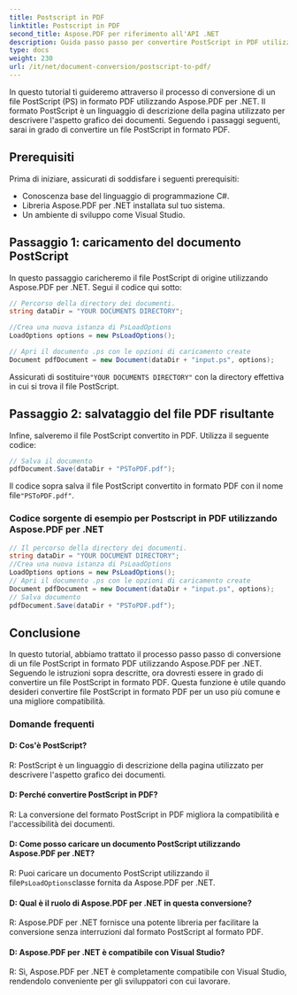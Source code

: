 ```yaml
---
title: Postscript in PDF
linktitle: Postscript in PDF
second_title: Aspose.PDF per riferimento all'API .NET
description: Guida passo passo per convertire PostScript in PDF utilizzando Aspose.PDF per .NET.
type: docs
weight: 230
url: /it/net/document-conversion/postscript-to-pdf/
---
```

In questo tutorial ti guideremo attraverso il processo di conversione di un file PostScript (PS) in formato PDF utilizzando Aspose.PDF per .NET. Il formato PostScript è un linguaggio di descrizione della pagina utilizzato per descrivere l'aspetto grafico dei documenti. Seguendo i passaggi seguenti, sarai in grado di convertire un file PostScript in formato PDF.

## Prerequisiti
Prima di iniziare, assicurati di soddisfare i seguenti prerequisiti:

- Conoscenza base del linguaggio di programmazione C#.
- Libreria Aspose.PDF per .NET installata sul tuo sistema.
- Un ambiente di sviluppo come Visual Studio.

## Passaggio 1: caricamento del documento PostScript
In questo passaggio caricheremo il file PostScript di origine utilizzando Aspose.PDF per .NET. Segui il codice qui sotto:

```csharp
// Percorso della directory dei documenti.
string dataDir = "YOUR DOCUMENTS DIRECTORY";

//Crea una nuova istanza di PsLoadOptions
LoadOptions options = new PsLoadOptions();

// Apri il documento .ps con le opzioni di caricamento create
Document pdfDocument = new Document(dataDir + "input.ps", options);
```

 Assicurati di sostituire`"YOUR DOCUMENTS DIRECTORY"` con la directory effettiva in cui si trova il file PostScript.

## Passaggio 2: salvataggio del file PDF risultante
Infine, salveremo il file PostScript convertito in PDF. Utilizza il seguente codice:

```csharp
// Salva il documento
pdfDocument.Save(dataDir + "PSToPDF.pdf");
```

 Il codice sopra salva il file PostScript convertito in formato PDF con il nome file`"PSToPDF.pdf"`.

### Codice sorgente di esempio per Postscript in PDF utilizzando Aspose.PDF per .NET

```csharp
// Il percorso della directory dei documenti.
string dataDir = "YOUR DOCUMENT DIRECTORY";
//Crea una nuova istanza di PsLoadOptions
LoadOptions options = new PsLoadOptions();
// Apri il documento .ps con le opzioni di caricamento create
Document pdfDocument = new Document(dataDir + "input.ps", options);
// Salva documento
pdfDocument.Save(dataDir + "PSToPDF.pdf");
```

## Conclusione
In questo tutorial, abbiamo trattato il processo passo passo di conversione di un file PostScript in formato PDF utilizzando Aspose.PDF per .NET. Seguendo le istruzioni sopra descritte, ora dovresti essere in grado di convertire un file PostScript in formato PDF. Questa funzione è utile quando desideri convertire file PostScript in formato PDF per un uso più comune e una migliore compatibilità.


### Domande frequenti

#### D: Cos'è PostScript?

R: PostScript è un linguaggio di descrizione della pagina utilizzato per descrivere l'aspetto grafico dei documenti.

#### D: Perché convertire PostScript in PDF?

R: La conversione del formato PostScript in PDF migliora la compatibilità e l'accessibilità dei documenti.

#### D: Come posso caricare un documento PostScript utilizzando Aspose.PDF per .NET?

 R: Puoi caricare un documento PostScript utilizzando il file`PsLoadOptions`classe fornita da Aspose.PDF per .NET.

#### D: Qual è il ruolo di Aspose.PDF per .NET in questa conversione?

R: Aspose.PDF per .NET fornisce una potente libreria per facilitare la conversione senza interruzioni dal formato PostScript al formato PDF.

#### D: Aspose.PDF per .NET è compatibile con Visual Studio?

R: Sì, Aspose.PDF per .NET è completamente compatibile con Visual Studio, rendendolo conveniente per gli sviluppatori con cui lavorare.